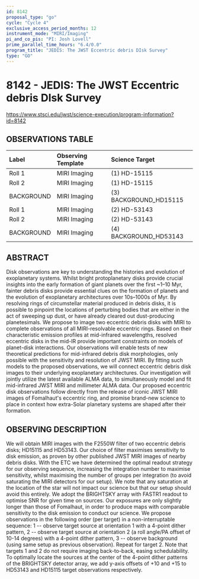 ```yaml
---
id: 8142
proposal_type: "go"
cycle: "Cycle 4"
exclusive_access_period_months: 12
instrument_mode: "MIRI/Imaging"
pi_and_co_pis: "PI: Josh Lovell"
prime_parallel_time_hours: "6.4/0.0"
program_title: "JEDIS: The JWST Eccentric debris DIsk Survey"
type: "GO"
---
```

# 8142 - JEDIS: The JWST Eccentric debris DIsk Survey
https://www.stsci.edu/jwst/science-execution/program-information?id=8142
## OBSERVATIONS TABLE
| Label      | Observing Template | Science Target        |
| :--------- | :----------------- | :-------------------- |
| Roll 1     | MIRI Imaging       | (1) HD-15115          |
| Roll 2     | MIRI Imaging       | (1) HD-15115          |
| BACKGROUND | MIRI Imaging       | (3) BACKGROUND_HD15115 |
| Roll 1     | MIRI Imaging       | (2) HD-53143          |
| Roll 2     | MIRI Imaging       | (2) HD-53143          |
| BACKGROUND | MIRI Imaging       | (4) BACKGROUND_HD53143 |

## ABSTRACT

Disk observations are key to understanding the histories and evolution of exoplanetary systems. Whilst bright protoplanetary disks provide crucial insights into the early formation of giant planets over the first ~1–10 Myr, fainter debris disks provide essential clues on the formation of planets and the evolution of exoplanetary architectures over 10s–1000s of Myr. By resolving rings of circumstellar material produced in debris disks, it is possible to pinpoint the locations of perturbing bodies that are either in the act of sweeping up dust, or have already cleared out dust-producing planetesimals. We propose to image two eccentric debris disks with MIRI to complete observations of all MIRI-resolvable eccentric rings. Based on their characteristic emission profiles at mid-infrared wavelengths, resolved eccentric disks in the mid-IR provide important constraints on models of planet-disk interactions. Our observations will enable tests of new theoretical predictions for mid-infrared debris disk morphologies, only possible with the sensitivity and resolution of JWST MIRI. By fitting such models to the proposed observations, we will connect eccentric debris disk images to their underlying exoplanetary architectures. Our investigation will jointly utilize the latest available ALMA data, to simultaneously model and fit mid-infrared JWST MIRI and millimeter ALMA data. Our proposed eccentric disk observations follow directly from the release of iconic JWST MIRI images of Fomalhaut's eccentric ring, and promise brand-new science to place in context how extra-Solar planetary systems are shaped after their formation.

## OBSERVING DESCRIPTION

We will obtain MIRI images with the F2550W filter of two eccentric debris disks; HD15115 and HD53143. Our choice of filter maximises sensitivity to disk emission, as proven by other published JWST MIRI images of nearby debris disks. With the ETC we have determined the optimal readout strategy for our observing sequence, increasing the integration number to maximise sensitivity, whilst maximising the number of groups per integration (to avoid saturating the MIRI detectors for our setup). We note that any saturation at the location of the star will not impact our science but that our setup should avoid this entirely. We adopt the BRIGHTSKY array with FASTR1 readout to optimise SNR for given time on sources. Our exposures are only slightly longer than those of Fomalhaut, in order to produce maps with comparable sensitivity to the disk emission to conduct our science. We propose observations in the following order (per target) in a non-interruptable sequence:
1 -- observe target source at orientation 1 with a 4-point dither pattern,
2 -- observe target source at orientation 2 (a roll angle/PA offset of 10-14 degrees) with a 4-point dither pattern,
3 -- observe background (using same setup as previous observation).
Repeat for target 2. Note that targets 1 and 2 do not require imaging back-to-back, easing schedulability.
To optimally locate the sources at the center of the 4-point dither patterns of the BRIGHTSKY detector array, we add y-axis offsets of +10 and +15 to HD53143 and HD15115 target observations respectively.
